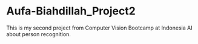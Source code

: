 # Aufa-Biahdillah_Project2
This is my second project from Computer Vision Bootcamp at Indonesia AI about person recognition.
